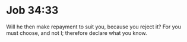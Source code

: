 # Job 34:33

Will he then make repayment to suit you, because you reject it? For you must choose, and not I; therefore declare what you know.
